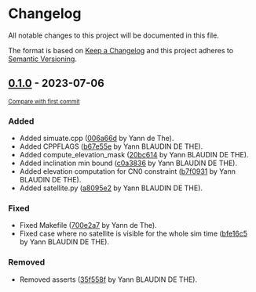 # Changelog

All notable changes to this project will be documented in this file.

The format is based on [Keep a Changelog](http://keepachangelog.com/en/1.0.0/)
and this project adheres to [Semantic Versioning](http://semver.org/spec/v2.0.0.html).

<!-- insertion marker -->
## [0.1.0](0.1.0) - 2023-07-06

<small>[Compare with first commit]()</small>

### Added

- Added simuate.cpp ([006a66d](ssh://git@git:7999/~blaudiy/constellation_design/commit/006a66d64b96f26b69c249b9ceb10017e4033226) by Yann de The).
- Added CPPFLAGS ([b67e55e](ssh://git@git:7999/~blaudiy/constellation_design/commit/b67e55eade795b270937dd0734d74e4f327b3221) by Yann BLAUDIN DE THE).
- Added compute_elevation_mask ([20bc614](ssh://git@git:7999/~blaudiy/constellation_design/commit/20bc614724c028ea028a9948fdeb5346d3b7df2e) by Yann BLAUDIN DE THE).
- Added inclination min bound ([c0a3836](ssh://git@git:7999/~blaudiy/constellation_design/commit/c0a3836fefaa117b8480c18ed30249b064d5506e) by Yann BLAUDIN DE THE).
- Added elevation computation for CN0 constraint ([b7f0931](ssh://git@git:7999/~blaudiy/constellation_design/commit/b7f0931719b28d735a68cdbad638988cb03086ab) by Yann BLAUDIN DE THE).
- Added satellite.py ([a8095e2](ssh://git@git:7999/~blaudiy/constellation_design/commit/a8095e2db6c5c3d0543283473d255b99a0c2baa3) by Yann BLAUDIN DE THE).

### Fixed

- Fixed Makefile ([700e2a7](ssh://git@git:7999/~blaudiy/constellation_design/commit/700e2a7a05667f4997aa75a1920163f59bbba02b) by Yann de The).
- Fixed case where no satellite is visible for the whole sim time ([bfe16c5](ssh://git@git:7999/~blaudiy/constellation_design/commit/bfe16c5d2fc1143c8272d31654181d837b0eaabd) by Yann BLAUDIN DE THE).

### Removed

- Removed asserts ([35f558f](ssh://git@git:7999/~blaudiy/constellation_design/commit/35f558f513fe876d31c3ae1f83c3ef35715be00e) by Yann BLAUDIN DE THE).

